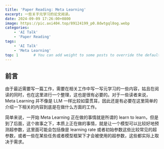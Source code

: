 ```yaml
---
title: 'Paper Reading: Meta Learning'
excerpt: 一些关于元学习的论文阅读。
date: 2024-09-09 17:26:00+0800
image: https://pic.axi404.top/89124199_p0.8dwtgql8og.webp
categories:
    - 'AI Talk'
    - 'Paper Reading'
tags:
    - 'AI Talk'
    - 'Meta Learning'
top: 1       # You can add weight to some posts to override the default sorting (date descending)
---
```


## 前言

由于最近需要写一篇工作，需要在相关工作中写一写元学习的一些内容，姑且在阅读的同时，也在这里进行一个整理，这也是很有必要的。对于一些读者来说，Meta Learning 并不像是 LLM 一样比较如雷贯耳，因此还是有必要在这里简单的介绍一下相关的内容到底是在做什么方面的工作。

简单来说，一开始 Meta Learning 正在做的事情就是所谓的 learn to learn，但是到了后面，这个故事之下，本质上正在做的事情，就是让一个模型可以比较好地预测超参数，这里面可能会包括像是 learning rate 或者初始参数这些比较常见的超参数，或者一些在某些任务或者模型框架下才会被使用的超参数，这些都实际上取决于需求。

